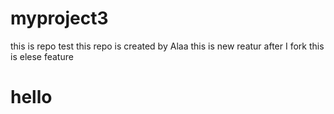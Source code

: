 # myproject3
this is repo test
this repo is created by Alaa
this is new reatur after I fork
this is elese feature
<h1>hello</h1>
